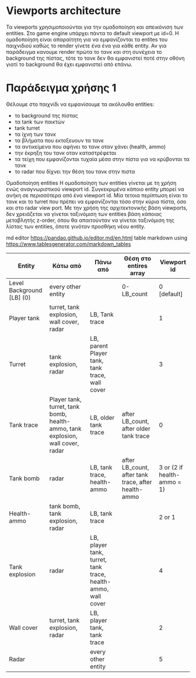 # Viewports architecture

Τα viewports χρησιμοποιούνται για την ομαδοποίηση και απεικόνιση των entities. Στο game engine υπάρχει πάντα το default viewport με id=0. Η ομαδοποίηση είναι απαραίτητη για να εμφανίζονται τα entites του παιχνιδιού καθώς το render γίνετε ένα ένα για κάθε entity. Αν για παράδειγμα κανουμε render πρώτα το τανκ και στη συνέχεια το background της πίστας, τότε το τανκ δεν θα εμφανιστεί ποτέ στην οθόνη γιατί το background θα έχει εμφανιστεί από επάνω.

# Παράδειγμα χρήσης 1
Θέλουμε στο παιχνίδι να εμφανίσουμε τα ακόλουθα entities:
- το background της πίστας
- τα tank των παικτών
- tank turret
- τα ίχνη των τανκ
- τα βλήματα που εκτοξευουν τα τανκ
- τα αντικείμενα που αφήνει το τανκ οταν χάνει (health, ammo)
- την έκρηξη του τανκ οταν καταστρέφεται
- τα τείχη που εμφανίζονται τυχαία μέσα στην πίστα για να κρύβονται τα τανκ
- το radar που δίχνει την θέση του τανκ στην πιστα

Ομαδοποίηση entities
H ομαδοποίηση των entities γίνεται με τη χρήση ενώς αναγνωριστικού viewport id. Συγκεκριμένα κάποιο entity μπορεί να ανήκη σε περισσότερα από ένα viewport id.
Μία τετοια περίπτωση είναι το τανκ και το turret που πρέπει να εμφανίζονται τόσο στην κύρια πίστα, όσο και στο radar view port.
Με την χρήση της αρχιτεκτονικής βάση viewports, δεν χρειάζεται να γίνεται ταξινόμιση των entities βάση κάποιας μεταβλητής z-order,
όπου θα απαιτούνταν να γίνεται ταξινόμιση της λίστας των entities, όποτε γινόταν προσθήκη νέου entity.

md editor https://pandao.github.io/editor.md/en.html
table markdown using https://www.tablesgenerator.com/markdown_tables

| Entity                    | Κάτω από                                                                             | Πάνω από                                                          | Θέση στο entires array                               | Viewport id                 |
|---------------------------|--------------------------------------------------------------------------------------|-------------------------------------------------------------------|------------------------------------------------------|-----------------------------|
| Level Background [LB] (0) | every other entity                                                                   |                                                                   | 0-LB_count                                           | 0 [default]                 |
| Player tank               | turret, tank explosion,  wall cover,  radar                                          | LB,  Tank trace                                                   |                                                      | 1                           |
| Turret                    | tank explosion,  radar                                                               | LB,  parent Player tank,  tank trace,  wall cover                 |                                                      | 3                           |
| Tank trace                | Player tank,  turret,  tank bomb,  health-ammo,  tank explosion, wall cover,   radar | LB,  older tank trace                                             | after LB_count, after older tank trace               |  0                          |
| Tank bomb                 | radar                                                                                | LB,  tank trace,  health-ammo                                     | after LB_count,  after tank trace, after health-ammo | 3 or (2 if health-ammo = 1) |
| Health-ammo               | tank bomb,  tank explosion,  radar                                                   | LB,  tank trace                                                   |                                                      | 2 or 1                      |
| Tank explosion            | radar                                                                                | LB,  player tank,  turret,  tank trace,  health-ammo,  wall cover |                                                      | 4                           |
| Wall cover                | turret,  tank explosion,  radar                                                      | LB,  player tank,  tank trace                                     |                                                      | 2                           |
| Radar                     |                                                                                      | every other entity                                                |                                                      | 5                           |
